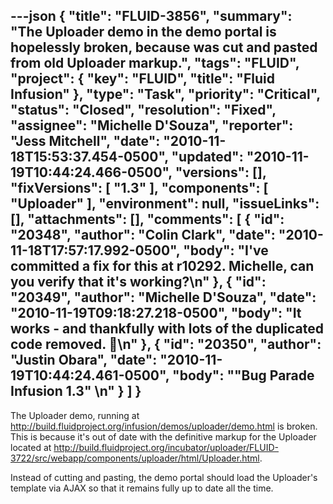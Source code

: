 ---json
{
  "title": "FLUID-3856",
  "summary": "The Uploader demo in the demo portal is hopelessly broken, because was cut and pasted from old Uploader markup.",
  "tags": "FLUID",
  "project": {
    "key": "FLUID",
    "title": "Fluid Infusion"
  },
  "type": "Task",
  "priority": "Critical",
  "status": "Closed",
  "resolution": "Fixed",
  "assignee": "Michelle D'Souza",
  "reporter": "Jess Mitchell",
  "date": "2010-11-18T15:53:37.454-0500",
  "updated": "2010-11-19T10:44:24.466-0500",
  "versions": [],
  "fixVersions": [
    "1.3"
  ],
  "components": [
    "Uploader"
  ],
  "environment": null,
  "issueLinks": [],
  "attachments": [],
  "comments": [
    {
      "id": "20348",
      "author": "Colin Clark",
      "date": "2010-11-18T17:57:17.992-0500",
      "body": "I've committed a fix for this at r10292. Michelle, can you verify that it's working?\n"
    },
    {
      "id": "20349",
      "author": "Michelle D'Souza",
      "date": "2010-11-19T09:18:27.218-0500",
      "body": "It works - and thankfully with lots of the duplicated code removed. 🙂\n"
    },
    {
      "id": "20350",
      "author": "Justin Obara",
      "date": "2010-11-19T10:44:24.461-0500",
      "body": "\"Bug Parade Infusion 1.3\"&#x20;\n"
    }
  ]
}
---
The Uploader demo, running at <http://build.fluidproject.org/infusion/demos/uploader/demo.html> is broken. This is because it's out of date with the definitive markup for the Uploader located at <http://build.fluidproject.org/incubator/uploader/FLUID-3722/src/webapp/components/uploader/html/Uploader.html>.

Instead of cutting and pasting, the demo portal should load the Uploader's template via AJAX so that it remains fully up to date all the time.

        